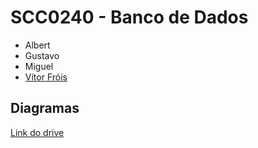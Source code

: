 # SCC0240 - Banco de Dados
- Albert
- Gustavo
- Miguel
- [Vítor Fróis](github.com/vitorfrois)

## Diagramas
[Link do drive](https://drive.google.com/drive/folders/1c4k9qVYS9VC1k7x5q6KtNGjXRYqn2dBn?usp=sharing)
